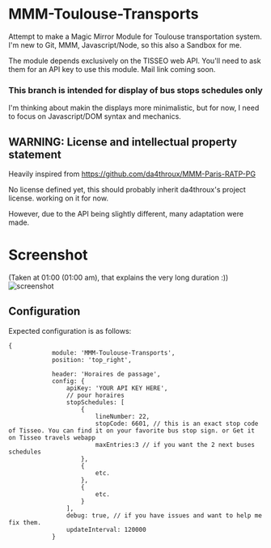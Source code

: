 # MMM-Toulouse-Transports
Attempt to make a Magic Mirror Module for Toulouse transportation system.
I'm new to Git, MMM, Javascript/Node, so this also a Sandbox for me.

The module depends exclusively on the TISSEO web API.
You'll need to ask them for an API key to use this module. Mail link coming soon.

### This branch is intended for display of bus stops schedules only

I'm thinking about makin the displays more minimalistic, but for now, I need to focus on Javascript/DOM syntax and mechanics.

## WARNING: License and intellectual property statement

Heavily inspired from https://github.com/da4throux/MMM-Paris-RATP-PG

No license defined yet, this should probably inherit da4throux's project license.
working on it for now.

However, due to the API being slightly different, many adaptation were made.

# Screenshot
(Taken at 01:00 (01:00 am), that explains the very long duration :))
![screenshot](https://github.com/Telomere31/MMM-Toulouse-Transports/blob/branch-busSchedulesOnly/bus_schedules.png)

## Configuration
Expected configuration is as follows:

```
{
            module: 'MMM-Toulouse-Transports',
            position: 'top_right',
            
            header: 'Horaires de passage',
            config: {
                apiKey: 'YOUR API KEY HERE',
                // pour horaires
                stopSchedules: [
                    {
                        lineNumber: 22,
                        stopCode: 6601, // this is an exact stop code of Tisseo. You can find it on your favorite bus stop sign. or Get it on Tisseo travels webapp
                        maxEntries:3 // if you want the 2 next buses schedules
                    },
                    {
                        etc.
                    },
                    {
                        etc.
                    }
                ],
                debug: true, // if you have issues and want to help me fix them.
                updateInterval: 120000
            }
```
